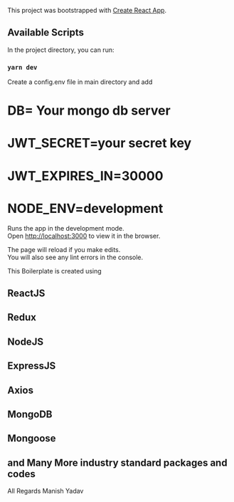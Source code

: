 This project was bootstrapped with [Create React App](https://github.com/facebook/create-react-app).

## Available Scripts

In the project directory, you can run:

### `yarn dev`

Create a config.env file in main directory and add

# DB= Your mongo db server

# JWT_SECRET=your secret key

# JWT_EXPIRES_IN=30000

# NODE_ENV=development

Runs the app in the development mode.<br />
Open [http://localhost:3000](http://localhost:3000) to view it in the browser.

The page will reload if you make edits.<br />
You will also see any lint errors in the console.

This Boilerplate is created using

## ReactJS

## Redux

## NodeJS

## ExpressJS

## Axios

## MongoDB

## Mongoose

## and Many More industry standard packages and codes

All Regards
Manish Yadav
